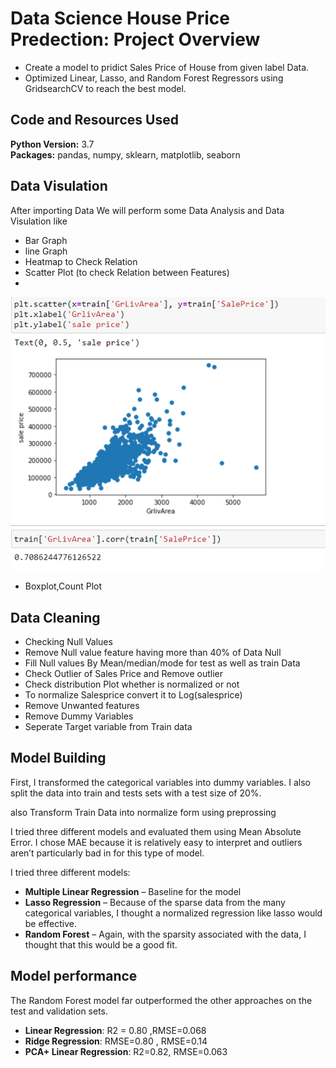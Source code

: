 # Data Science House Price Predection: Project Overview 
* Create a model to pridict Sales Price of House from given label Data.
* Optimized Linear, Lasso, and Random Forest Regressors using GridsearchCV to reach the best model. 

## Code and Resources Used 
**Python Version:** 3.7  
**Packages:** pandas, numpy, sklearn, matplotlib, seaborn
## Data Visulation
After importing Data We will perform some Data Analysis and Data Visulation
like
* Bar Graph
* line Graph
* Heatmap to Check Relation 
* Scatter Plot (to check Relation between Features)
* 
![alt text](https://github.com/Umarpeerzade/Houseprice/blob/main/Scatterplot.PNG)
* Boxplot,Count Plot

## Data Cleaning
*	Checking Null Values
*	Remove Null value feature having more than 40% of Data Null
*	Fill Null values By Mean/median/mode for test as well as train Data 
*	Check Outlier of Sales Price and Remove outlier
*	Check distribution Plot whether is normalized or not
*	To normalize Salesprice convert it to Log(salesprice)
*	Remove Unwanted features
*	Remove Dummy Variables
*	Seperate Target variable from Train data

## Model Building 

First, I transformed the categorical variables into dummy variables. I also split the data into train and tests sets with a test size of 20%. 

also Transform Train Data into normalize form using preprossing

I tried three different models and evaluated them using Mean Absolute Error. I chose MAE because it is relatively easy to interpret and outliers aren’t particularly bad in for this type of model.   

I tried three different models:
*	**Multiple Linear Regression** – Baseline for the model
*	**Lasso Regression** – Because of the sparse data from the many categorical variables, I thought a normalized regression like lasso would be effective.
*	**Random Forest** – Again, with the sparsity associated with the data, I thought that this would be a good fit. 

## Model performance
The Random Forest model far outperformed the other approaches on the test and validation sets. 
*	**Linear Regression**: R2 = 0.80 ,RMSE=0.068
*	**Ridge Regression**: RMSE=0.80 , RMSE=0.14
* **PCA+ Linear Regression**: R2=0.82, RMSE=0.063


